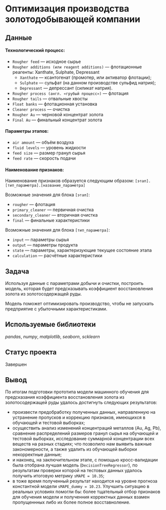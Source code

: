 # Оптимизация производства золотодобывающей компании


## Данные

#### Технологический процесс:

* `Rougher feed` — исходное сырье
* `Rougher additions (или reagent additions)` — флотационные реагенты: Xanthate, Sulphate, Depressant
    * `Xanthate` — ксантогенат (промотер, или активатор флотации);
    * `Sulphate` — сульфат (на данном производстве сульфид натрия);
    * `Depressant` — депрессант (силикат натрия).
* `Rougher process (англ. «грубый процесс»)` — флотация
* `Rougher tails` — отвальные хвосты
* `Float banks` — флотационная установка
* `Cleaner process` — очистка
* `Rougher Au` — черновой концентрат золота
* `Final Au` — финальный концентрат золота

#### Параметры этапов:

* `air amount` — объём воздуха
* `fluid levels` — уровень жидкости
* `feed size` — размер гранул сырья
* `feed rate` — скорость подачи

#### Наименование признаков:

Наименование признаков образуется следующим образом: `[этап].[тип_параметра].[название_параметра]`

Возможные значения для блока `[этап]`:

* `rougher` — флотация
* `primary_cleaner` — первичная очистка
* `secondary_cleaner` — вторичная очистка
* `final` — финальные характеристики

Возможные значения для блока `[тип_параметра]`:

* `input` — параметры сырья
* `output` — параметры продукта
* `state` — параметры, характеризующие текущее состояние этапа
* `calculation` — расчётные характеристики

## Задача

Используя данные с параметрами добычи и очистки, построить модель, которая будет предсказывать коэффициент восстановления золота из золотосодержащей руды.

Модель поможет оптимизировать производство, чтобы не запускать предприятие с убыточными характеристиками.

## Используемые библиотеки
*pandas*, *numpy*, *matplotlib*, *seaborn*, *scklearn*

## Статус проекта
Завершен

## Вывод
По итогам подготовки прототипа модели машинного обучения для предсказания коэффициента восстановления золота из золотосодержащей руды удалось достигнуть следующих результатов:
   - произвести предобработку полученных данных, направленную на устранение пропусков и коррекцию признаков, имеющихся в обучающей и тестовой выборках;
   - осуществить анализ изменений концентраций металлов (Au, Ag, Pb), сравнение распределений размеров гранул сырья на обучающей и тестовой выборках, исследование суммарной концентрации всех веществ на разных стадиях; что позволило нам выявить важные закономерности, а также удалить из обучающей выборки некорректные данные;
   - и наконец, на заключительном этапе, с помощью кросс-валидации была отобрана лучшая модель (`DecisionTreeRegressor`), по результатам проверки которой на тестовых данных удалось получить итоговую метрику `sMAPE = 10.35`;
   - в тоже время полученный результат находится на уровне прогноза константной модели `sMAPE_dummy = 10.23`. Улучшить ситуацию в реальных условиях помогли бы: более тщательный отбор признаков для обучения модели и полученния корректных данных взамен пропущеннных либо их более полное восставноление.
